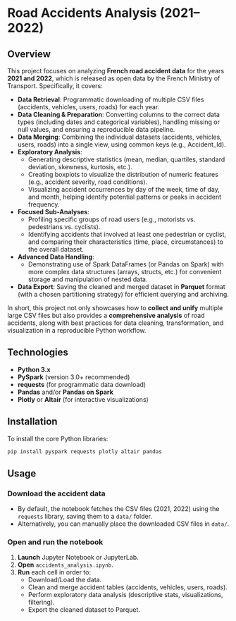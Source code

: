 # Road Accidents Analysis (2021–2022)

## Overview
This project focuses on analyzing **French road accident data** for the years **2021 and 2022**, which is released as open data by the French Ministry of Transport. Specifically, it covers:

- **Data Retrieval**: Programmatic downloading of multiple CSV files (accidents, vehicles, users, roads) for each year.
- **Data Cleaning & Preparation**: Converting columns to the correct data types (including dates and categorical variables), handling missing or null values, and ensuring a reproducible data pipeline.
- **Data Merging**: Combining the individual datasets (accidents, vehicles, users, roads) into a single view, using common keys (e.g., Accident_Id).
- **Exploratory Analysis**:  
  - Generating descriptive statistics (mean, median, quartiles, standard deviation, skewness, kurtosis, etc.).  
  - Creating boxplots to visualize the distribution of numeric features (e.g., accident severity, road conditions).
  - Visualizing accident occurrences by day of the week, time of day, and month, helping identify potential patterns or peaks in accident frequency.
- **Focused Sub-Analyses**:  
  - Profiling specific groups of road users (e.g., motorists vs. pedestrians vs. cyclists).  
  - Identifying accidents that involved at least one pedestrian or cyclist, and comparing their characteristics (time, place, circumstances) to the overall dataset.
- **Advanced Data Handling**:  
  - Demonstrating use of Spark DataFrames (or Pandas on Spark) with more complex data structures (arrays, structs, etc.) for convenient storage and manipulation of nested data.
- **Data Export**: Saving the cleaned and merged dataset in **Parquet** format (with a chosen partitioning strategy) for efficient querying and archiving.

In short, this project not only showcases how to **collect and unify** multiple large CSV files but also provides a **comprehensive analysis** of road accidents, along with best practices for data cleaning, transformation, and visualization in a reproducible Python workflow.

## Technologies
- **Python 3.x**
- **PySpark** (version 3.0+ recommended)
- **requests** (for programmatic data download)
- **Pandas** and/or **Pandas on Spark**
- **Plotly** or **Altair** (for interactive visualizations)

## Installation
To install the core Python libraries:
```bash
pip install pyspark requests plotly altair pandas
```

## Usage

### Download the accident data
- By default, the notebook fetches the CSV files (2021, 2022) using the `requests` library, saving them to a `data/` folder.
- Alternatively, you can manually place the downloaded CSV files in `data/`.

### Open and run the notebook
1. **Launch** Jupyter Notebook or JupyterLab.  
2. **Open** `accidents_analysis.ipynb`.  
3. **Run** each cell in order to:  
   - Download/Load the data.  
   - Clean and merge accident tables (accidents, vehicles, users, roads).  
   - Perform exploratory data analysis (descriptive stats, visualizations, filtering).  
   - Export the cleaned dataset to Parquet.

